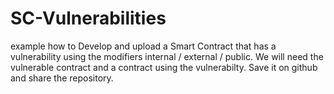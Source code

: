 # SC-Vulnerabilities
example how to Develop and upload a Smart Contract that has a vulnerability using the modifiers internal / external / public. We will need the vulnerable contract and a contract using the vulnerabilty. Save it on github and share the repository.
